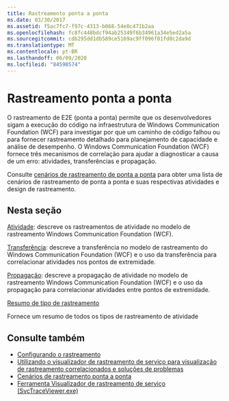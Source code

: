 ```yaml
---
title: Rastreamento ponta a ponta
ms.date: 03/30/2017
ms.assetid: f5ac7fc7-f97c-4313-b068-54e0c471b2aa
ms.openlocfilehash: fc8fc448bdcf94ab25349f6b34961a34e5ed2a5a
ms.sourcegitcommit: cdb295dd1db589ce5169ac9ff096f01fd0c2da9d
ms.translationtype: MT
ms.contentlocale: pt-BR
ms.lasthandoff: 06/09/2020
ms.locfileid: "84598574"
---
```

# <a name="end-to-end-tracing"></a>Rastreamento ponta a ponta
O rastreamento de E2E (ponta a ponta) permite que os desenvolvedores sigam a execução do código na infraestrutura de Windows Communication Foundation (WCF) para investigar por que um caminho de código falhou ou para fornecer rastreamento detalhado para planejamento de capacidade e análise de desempenho. O Windows Communication Foundation (WCF) fornece três mecanismos de correlação para ajudar a diagnosticar a causa de um erro: atividades, transferências e propagação.  
  
 Consulte [cenários de rastreamento de ponta a ponta](end-to-end-tracing-scenarios.md) para obter uma lista de cenários de rastreamento de ponta a ponta e suas respectivas atividades e design de rastreamento.  
  
## <a name="in-this-section"></a>Nesta seção  
 [Atividade](activity.md): descreve os rastreamentos de atividade no modelo de rastreamento Windows Communication Foundation (WCF).  
  
 [Transferência](transfer.md): descreve a transferência no modelo de rastreamento do Windows Communication Foundation (WCF) e o uso da transferência para correlacionar atividades nos pontos de extremidade.  
  
 [Propagação](propagation.md): descreve a propagação de atividade no modelo de rastreamento Windows Communication Foundation (WCF) e o uso da propagação para correlacionar atividades entre pontos de extremidade.  
  
 [Resumo de tipo de rastreamento](trace-type-summary.md)  
  
 Fornece um resumo de todos os tipos de rastreamento de atividade  
  
## <a name="see-also"></a>Consulte também

- [Configurando o rastreamento](configuring-tracing.md)
- [Utilizando o visualizador de rastreamento de serviço para visualização de rastreamento correlacionados e soluções de problemas](using-service-trace-viewer-for-viewing-correlated-traces-and-troubleshooting.md)
- [Cenários de rastreamento ponta a ponta](end-to-end-tracing-scenarios.md)
- [Ferramenta Visualizador de rastreamento de serviço (SvcTraceViewer.exe)](../../service-trace-viewer-tool-svctraceviewer-exe.md)

